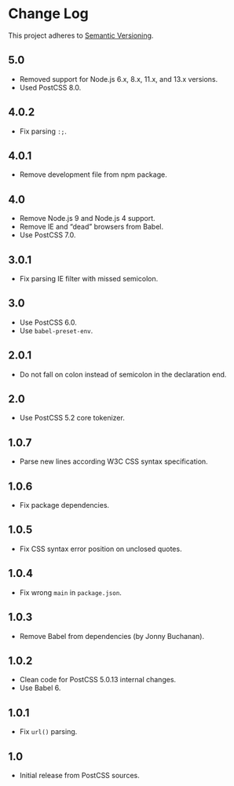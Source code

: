 # Change Log
This project adheres to [Semantic Versioning](http://semver.org/).

## 5.0
* Removed support for Node.js 6.x, 8.x, 11.x, and 13.x versions.
* Used PostCSS 8.0.

## 4.0.2
* Fix parsing `:;`.

## 4.0.1
* Remove development file from npm package.

## 4.0
* Remove Node.js 9 and Node.js 4 support.
* Remove IE and “dead” browsers from Babel.
* Use PostCSS 7.0.

## 3.0.1
* Fix parsing IE filter with missed semicolon.

## 3.0
* Use PostCSS 6.0.
* Use `babel-preset-env`.

## 2.0.1
* Do not fall on colon instead of semicolon in the declaration end.

## 2.0
* Use PostCSS 5.2 core tokenizer.

## 1.0.7
* Parse new lines according W3C CSS syntax specification.

## 1.0.6
* Fix package dependencies.

## 1.0.5
* Fix CSS syntax error position on unclosed quotes.

## 1.0.4
* Fix wrong `main` in `package.json`.

## 1.0.3
* Remove Babel from dependencies (by Jonny Buchanan).

## 1.0.2
* Clean code for PostCSS 5.0.13 internal changes.
* Use Babel 6.

## 1.0.1
* Fix `url()` parsing.

## 1.0
* Initial release from PostCSS sources.
